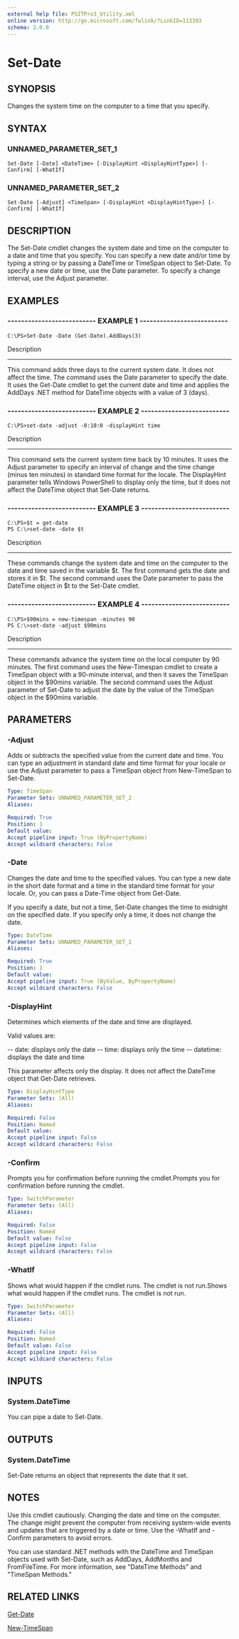 ```yaml
---
external help file: PSITPro3_Utility.xml
online version: http://go.microsoft.com/fwlink/?LinkID=113393
schema: 2.0.0
---
```


# Set-Date
## SYNOPSIS
Changes the system time on the computer to a time that you specify.

## SYNTAX

### UNNAMED_PARAMETER_SET_1
```
Set-Date [-Date] <DateTime> [-DisplayHint <DisplayHintType>] [-Confirm] [-WhatIf]
```

### UNNAMED_PARAMETER_SET_2
```
Set-Date [-Adjust] <TimeSpan> [-DisplayHint <DisplayHintType>] [-Confirm] [-WhatIf]
```

## DESCRIPTION
The Set-Date cmdlet changes the system date and time on the computer to a date and time that you specify.
You can specify a new date and/or time by typing a string or by passing a DateTime or TimeSpan object to Set-Date.
To specify a new date or time, use the Date parameter.
To specify a change interval, use the Adjust parameter.

## EXAMPLES

### -------------------------- EXAMPLE 1 --------------------------
```
C:\PS>Set-Date -Date (Get-Date).AddDays(3)
```

Description

-----------

This command adds three days to the current system date.
It does not affect the time.
The command uses the Date parameter to specify the date.
It uses the Get-Date cmdlet to get the current date and time and applies the AddDays .NET method for DateTime objects with a value of 3 (days).

### -------------------------- EXAMPLE 2 --------------------------
```
C:\PS>set-date -adjust -0:10:0 -displayHint time
```

Description

-----------

This command sets the current system time back by 10 minutes.
It uses the Adjust parameter to specify an interval of change and the time change (minus ten minutes) in standard time format for the locale.
The DisplayHint parameter tells Windows PowerShell to display only the time, but it does not affect the DateTime object that Set-Date returns.

### -------------------------- EXAMPLE 3 --------------------------
```
C:\PS>$t = get-date
PS C:\>set-date -date $t
```

Description

-----------

These commands change the system date and time on the computer to the date and time saved in the variable $t.
The first command gets the date and stores it in $t.
The second command uses the Date parameter to pass the DateTime object in $t to the Set-Date cmdlet.

### -------------------------- EXAMPLE 4 --------------------------
```
C:\PS>$90mins = new-timespan -minutes 90
PS C:\>set-date -adjust $90mins
```

Description

-----------

These commands advance the system time on the local computer by 90 minutes.
The first command uses the New-Timespan cmdlet to create a TimeSpan object with a 90-minute interval, and then it saves the TimeSpan object in the $90mins variable.
The second command uses the Adjust parameter of Set-Date to adjust the date by the value of the TimeSpan object in the $90mins variable.

## PARAMETERS

### -Adjust
Adds or subtracts the specified value from the current date and time.
You can type an adjustment in standard date and time format for your locale or use the Adjust parameter to pass a TimeSpan object from New-TimeSpan to Set-Date.

```yaml
Type: TimeSpan
Parameter Sets: UNNAMED_PARAMETER_SET_2
Aliases: 

Required: True
Position: 1
Default value: 
Accept pipeline input: True (ByPropertyName)
Accept wildcard characters: False
```

### -Date
Changes the date and time to the specified values.
You can type a new date in the short date format and a time in the standard time format for your locale.
Or, you can pass a Date-Time object from Get-Date.

If you specify a date, but not a time, Set-Date changes the time to midnight on the specified date.
If you specify only a time, it does not change the date.

```yaml
Type: DateTime
Parameter Sets: UNNAMED_PARAMETER_SET_1
Aliases: 

Required: True
Position: 1
Default value: 
Accept pipeline input: True (ByValue, ByPropertyName)
Accept wildcard characters: False
```

### -DisplayHint
Determines which elements of the date and time are displayed.

Valid values are:

-- date: displays only the date
-- time: displays only the time
-- datetime: displays the date and time

This parameter affects only the display.
It does not affect the DateTime object that Get-Date retrieves.

```yaml
Type: DisplayHintType
Parameter Sets: (All)
Aliases: 

Required: False
Position: Named
Default value: 
Accept pipeline input: False
Accept wildcard characters: False
```

### -Confirm
Prompts you for confirmation before running the cmdlet.Prompts you for confirmation before running the cmdlet.

```yaml
Type: SwitchParameter
Parameter Sets: (All)
Aliases: 

Required: False
Position: Named
Default value: False
Accept pipeline input: False
Accept wildcard characters: False
```

### -WhatIf
Shows what would happen if the cmdlet runs.
The cmdlet is not run.Shows what would happen if the cmdlet runs.
The cmdlet is not run.

```yaml
Type: SwitchParameter
Parameter Sets: (All)
Aliases: 

Required: False
Position: Named
Default value: False
Accept pipeline input: False
Accept wildcard characters: False
```

## INPUTS

### System.DateTime
You can pipe a date to Set-Date.

## OUTPUTS

### System.DateTime
Set-Date returns an object that represents the date that it set.

## NOTES
Use this cmdlet cautiously.
Changing the date and time on the computer.
The change might prevent the computer from receiving system-wide events and updates that are triggered by a date or time.
Use the -WhatIf and -Confirm parameters to avoid errors.

You can use standard .NET methods with the DateTime and TimeSpan objects used with Set-Date, such as AddDays, AddMonths and FromFileTime.
For more information, see "DateTime Methods" and "TimeSpan Methods."

## RELATED LINKS

[Get-Date](277ba77f-f2be-44d7-8f15-23069faf0a4b)

[New-TimeSpan](d0503c70-1a91-47b6-84e5-473e78fe02df)

